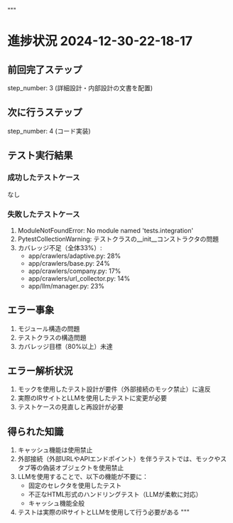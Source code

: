 """
# 進捗状況 2024-12-30-22-18-17

## 前回完了ステップ
step_number: 3 (詳細設計・内部設計の文書を配置)

## 次に行うステップ
step_number: 4 (コード実装)

## テスト実行結果
### 成功したテストケース
なし

### 失敗したテストケース
1. ModuleNotFoundError: No module named 'tests.integration'
2. PytestCollectionWarning: テストクラスの__init__コンストラクタの問題
3. カバレッジ不足（全体33%）:
   - app/crawlers/adaptive.py: 28%
   - app/crawlers/base.py: 24%
   - app/crawlers/company.py: 17%
   - app/crawlers/url_collector.py: 14%
   - app/llm/manager.py: 23%

## エラー事象
1. モジュール構造の問題
2. テストクラスの構造問題
3. カバレッジ目標（80%以上）未達

## エラー解析状況
1. モックを使用したテスト設計が要件（外部接続のモック禁止）に違反
2. 実際のIRサイトとLLMを使用したテストに変更が必要
3. テストケースの見直しと再設計が必要

## 得られた知識
1. キャッシュ機能は使用禁止
2. 外部接続（外部URLやAPIエンドポイント）を伴うテストでは、モックやスタブ等の偽装オブジェクトを使用禁止
3. LLMを使用することで、以下の機能が不要に：
   - 固定のセレクタを使用したテスト
   - 不正なHTML形式のハンドリングテスト（LLMが柔軟に対応）
   - キャッシュ機能全般
4. テストは実際のIRサイトとLLMを使用して行う必要がある
""" 